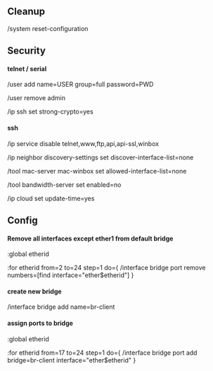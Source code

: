 ## Cleanup 

/system reset-configuration

## Security

#### telnet / serial

/user add name=USER group=full password=PWD

/user remove admin

/ip ssh set strong-crypto=yes

#### ssh
/ip service disable telnet,www,ftp,api,api-ssl,winbox

/ip neighbor discovery-settings set discover-interface-list=none 

/tool mac-server mac-winbox set allowed-interface-list=none

/tool bandwidth-server set enabled=no 

/ip cloud set update-time=yes


## Config

#### Remove all interfaces except ether1 from default bridge

:global etherid

:for etherid from=2 to=24 step=1 do={ /interface bridge port remove numbers=[find interface="ether$etherid"] }

#### create new bridge

/interface bridge add name=br-client

#### assign ports to bridge

:global etherid

:for etherid from=17 to=24 step=1 do={ /interface bridge port add bridge=br-client interface="ether$etherid" }



